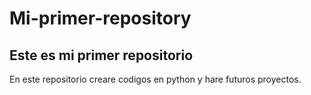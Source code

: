 # Mi-primer-repository
## Este es mi primer repositorio
En este repositorio creare codigos en python y hare futuros proyectos.
